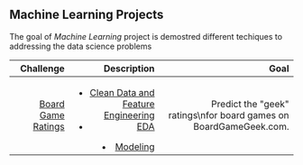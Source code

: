 ## Machine Learning Projects

The goal of *Machine Learning* project is demostred different techiques to addressing the data science problems

|Challenge|Description|Goal|
|--------:|----------:|---:|
|[Board Game Ratings](https://www.kaggle.com/c/sliced-s01e01/overview)|<ul><li>[Clean Data and Feature Engineering](https://github.com/carlosjimenez88M/DataScicencePortfolio/blob/master/Machine_Learning/Prediction/data_clean.R) </li> <li>[EDA](https://github.com/carlosjimenez88M/DataScicencePortfolio/blob/master/Machine_Learning/Prediction/EDA.md) </li></ul></li> <li>[Modeling](https://github.com/carlosjimenez88M/DataScicencePortfolio/blob/master/Machine_Learning/Prediction/modeling.R)</li></ul>|Predict the "geek" ratings\nfor board games on BoardGameGeek.com. |